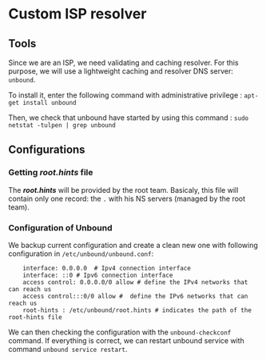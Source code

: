 # Custom ISP resolver

## Tools ##
Since we are an ISP, we need validating and caching resolver. For this purpose, we will use a lightweight caching and resolver DNS server: `unbound`.


To install it, enter the following command with administrative privilege  : `apt-get install unbound`

Then, we check that unbound have started by using this command : `sudo netstat -tulpen | grep unbound`

## Configurations ##

### Getting  ***root.hints*** file ###

The ***root.hints*** will be provided by the root team. Basicaly, this file will contain only one record: the `.` with his NS servers (managed by the root team).

### Configuration of Unbound ###

We backup current configuration and create a clean new one with following configuration in `/etc/unbound/unbound.conf`: 

```
    interface: 0.0.0.0  # Ipv4 connection interface
    interface: ::0 # Ipv6 connection interface
    access control: 0.0.0.0/0 allow # define the IPv4 networks that can reach us
    access control:::0/0 allow #  define the IPv6 networks that can reach us
    root-hints : /etc/unbound/root.hints # indicates the path of the root-hints file
```

We can then checking the configuration with the `unbound-checkconf` command. If everything is correct, we can restart unbound service with command `unbound service restart`.



